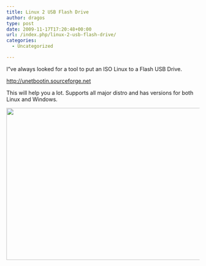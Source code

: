 ```yaml
---
title: Linux 2 USB Flash Drive
author: dragos
type: post
date: 2009-11-17T17:20:48+00:00
url: /index.php/linux-2-usb-flash-drive/
categories:
  - Uncategorized

---
```

I&#8221;ve always looked for a tool to put an ISO Linux to a Flash USB Drive.

http://unetbootin.sourceforge.net<!--more-->

This will help you a lot. Supports all major distro and has versions for both Linux and Windows.

<img class="alignnone" src="http://sourceforge.net/dbimage.php?id=167328" alt="" width="542" height="397" />